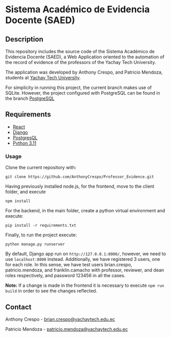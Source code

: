 # Sistema Académico de Evidencia Docente (SAED)

## Description

This repository includes the source code of the Sistema Académico de Evidencia Docente (SAED), a Web Application oriented to the automation of the record of evidence of the professors of the Yachay Tech University.

The application was developed by Anthony Crespo, and Patricio Mendoza, students at [Yachay Tech University](https://www.yachaytech.edu.ec/en/).


For simplicity in running this project, the current branch makes use of SQLite. However, the project configured with PostgreSQL can be found in the branch
[PostgreSQL](https://github.com/AnthonyCrespo/Professor_Evidence/tree/PostgreSQL)
## Requirements
* [React](https://es.react.dev/)
* [Django](https://www.djangoproject.com/)
* [PostgresQL](https://www.postgresql.org/)
* [Python 3.11](https://www.python.org/)


### Usage

Clone the current repository with:
```
git clone https://github.com/AnthonyCrespo/Professor_Evidence.git
```

Having previously installed node.js, for the frontend, move to the client folder, and execute
```
npm install
```
For the backend, in the main folder, create a python virtual environment and execute: 
```
pip install -r requirements.txt
```
Finally, to run the project execute:
```
python manage.py runserver
```
By default, Django app run on `http://127.0.0.1:8000/`, however, we need to use `localhost:8000` instead.
Additionally, we have registered 3 users, one for each role. In this sense, we have test users brian.crespo, patricio.mendoza, and franklin.camacho with professor, reviewer, and dean roles respectively, and password 123456 in all the cases.

**Note:** If a change is made in the frontend it is necessary to execute `npm run build` in order to see the changes reflected.
## Contact

Anthony Crespo - brian.crespo@yachaytech.edu.ec

Patricio Mendoza - patricio.mendoza@yachaytech.edu.ec


<br>
<br>
